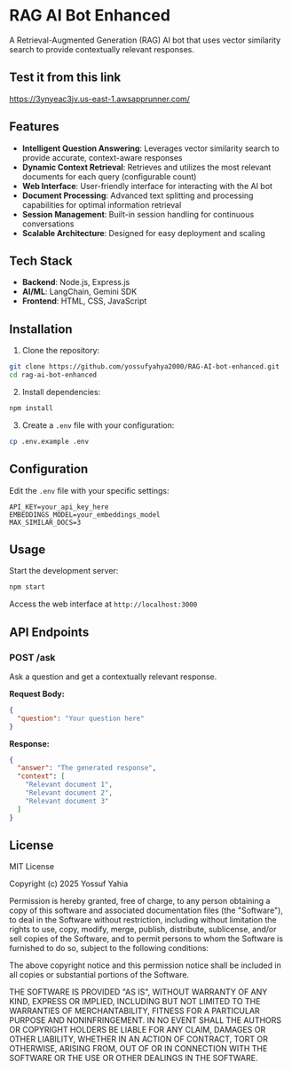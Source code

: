 # RAG AI Bot Enhanced

A Retrieval-Augmented Generation (RAG) AI bot that uses vector similarity search to provide contextually relevant responses.

## Test it from this link
[https://3ynyeac3jv.us-east-1.awsapprunner.com/
](https://rag-ai-bot-enhanced.vercel.app/)
## Features
- **Intelligent Question Answering**: Leverages vector similarity search to provide accurate, context-aware responses
- **Dynamic Context Retrieval**: Retrieves and utilizes the most relevant documents for each query (configurable count)
- **Web Interface**: User-friendly interface for interacting with the AI bot
- **Document Processing**: Advanced text splitting and processing capabilities for optimal information retrieval
- **Session Management**: Built-in session handling for continuous conversations
- **Scalable Architecture**: Designed for easy deployment and scaling

## Tech Stack
- **Backend**: Node.js, Express.js
- **AI/ML**: LangChain, Gemini SDK
- **Frontend**: HTML, CSS, JavaScript

## Installation

1. Clone the repository:
```bash
git clone https://github.com/yossufyahya2000/RAG-AI-bot-enhanced.git
cd rag-ai-bot-enhanced
```

2. Install dependencies:
```bash
npm install
```

3. Create a `.env` file with your configuration:
```bash
cp .env.example .env
```

## Configuration

Edit the `.env` file with your specific settings:

```
API_KEY=your_api_key_here
EMBEDDINGS_MODEL=your_embeddings_model
MAX_SIMILAR_DOCS=3
```

## Usage

Start the development server:
```bash
npm start
```

Access the web interface at `http://localhost:3000`

## API Endpoints

### POST /ask
Ask a question and get a contextually relevant response.

**Request Body:**
```json
{
  "question": "Your question here"
}
```

**Response:**
```json
{
  "answer": "The generated response",
  "context": [
    "Relevant document 1",
    "Relevant document 2",
    "Relevant document 3"
  ]
}
```

## License

MIT License

Copyright (c) 2025 Yossuf Yahia

Permission is hereby granted, free of charge, to any person obtaining a copy
of this software and associated documentation files (the "Software"), to deal
in the Software without restriction, including without limitation the rights
to use, copy, modify, merge, publish, distribute, sublicense, and/or sell
copies of the Software, and to permit persons to whom the Software is
furnished to do so, subject to the following conditions:

The above copyright notice and this permission notice shall be included in all
copies or substantial portions of the Software.

THE SOFTWARE IS PROVIDED "AS IS", WITHOUT WARRANTY OF ANY KIND, EXPRESS OR
IMPLIED, INCLUDING BUT NOT LIMITED TO THE WARRANTIES OF MERCHANTABILITY,
FITNESS FOR A PARTICULAR PURPOSE AND NONINFRINGEMENT. IN NO EVENT SHALL THE
AUTHORS OR COPYRIGHT HOLDERS BE LIABLE FOR ANY CLAIM, DAMAGES OR OTHER
LIABILITY, WHETHER IN AN ACTION OF CONTRACT, TORT OR OTHERWISE, ARISING FROM,
OUT OF OR IN CONNECTION WITH THE SOFTWARE OR THE USE OR OTHER DEALINGS IN THE
SOFTWARE.
